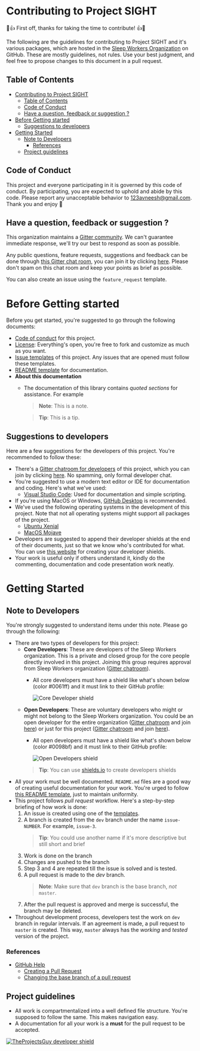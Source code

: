 # Contributing to Project SIGHT

:pray::thumbsup: First off, thanks for taking the time to contribute! :thumbsup::pray:

The following are the guidelines for contributing to Project SIGHT and it's various packages, which are hosted in the [Sleep Workers Organization](https://github.com/SleepWorkers) on GitHub. These are mostly guidelines, not rules. Use your best judgment, and feel free to propose changes to this document in a pull request.

## Table of Contents
- [Contributing to Project SIGHT](#contributing-to-project-sight)
  - [Table of Contents](#table-of-contents)
  - [Code of Conduct](#code-of-conduct)
  - [Have a question, feedback or suggestion ?](#have-a-question-feedback-or-suggestion)
- [Before Getting started](#before-getting-started)
  - [Suggestions to developers](#suggestions-to-developers)
- [Getting Started](#getting-started)
  - [Note to Developers](#note-to-developers)
    - [References](#references)
  - [Project guidelines](#project-guidelines)

## Code of Conduct
This project and everyone participating in it is governed by this code of conduct. By participating, you are expected to uphold and abide by this code. Please report any unacceptable behavior to 123avneesh@gmail.com. Thank you and enjoy :confetti_ball:

## Have a question, feedback or suggestion ?
This organization maintains a [Gitter community](https://gitter.im/Sleep-Workers/). We can't guarantee immediate response, we'll try our best to respond as soon as possible.

Any public questions, feature requests, suggestions and feedback can be done through [this Gitter chat room](https://gitter.im/Sleep-Workers/SIGHT-Doc), you can join it by clicking [here](https://gitter.im/Sleep-Workers/SIGHT-Doc?utm_source=share-link&utm_medium=link&utm_campaign=share-link). Please don't spam on this chat room and keep your points as brief as possible.

You can also create an issue using the `feature_request` template.

# Before Getting started
Before you get started, you're suggested to go through the following documents:
- [Code of conduct](./CODE_OF_CONDUCT.md) for this project.
- [License](./../LICENSE): Everything's open, you're free to fork and customize as much as you want.
- [Issue templates](./ISSUE_TEMPLATE/) of this project. Any issues that are opened must follow these templates.
- [README template](./README_TEMPLATE.md) for documentation.
- **About this documentation**
  - The documentation of this library contains _quoted sections_ for assistance. For example
    > **Note**: This is a note.

    > **Tip**: This is a tip.

## Suggestions to developers
Here are a few suggestions for the developers of this project. You're recommended to follow these:
- There's a [Gitter chatroom for developers](https://gitter.im/Sleep-Workers/SIGHT-Dev) of this project, which you can join by clicking [here](https://gitter.im/Sleep-Workers/SIGHT-Dev?utm_source=share-link&utm_medium=link&utm_campaign=share-link). No spamming, only formal developer chat.
- You're suggested to use a modern text editor or IDE for documentation and coding. Here's what we've used:
  - [Visual Studio Code](https://code.visualstudio.com/): Used for documentation and simple scripting.
- If you're using MacOS or Windows, [GitHub Desktop](https://desktop.github.com) is recommended.
- We've used the following operating systems in the development of this project. Note that not all operating systems might support all packages of the project.
  - [Ubuntu Xenial](http://releases.ubuntu.com/16.04/)
  - [MacOS Mojave](https://www.apple.com/in/macos/mojave/)
- Developers are suggested to append their developer shields at the end of their documents, just so that we know who's contributed for what. You can use [this website](https://shields.io/#/) for creating your developer shields.
- Your work is useful only if others understand it, kindly do the commenting, documentation and code presentation work neatly.

# Getting Started

## Note to Developers
You're strongly suggested to understand items under this note. Please go through the following:
- There are two types of developers for this project:
  - **Core Developers**: These are developers of the Sleep Workers organization. This is a private and closed group for the core people directly involved in this project. Joining this group requires approval from Sleep Workers organization ([Gitter chatroom](https://gitter.im/Sleep-Workers/GitHub-Core-Developers)). 
    - All core developers must have a shield like what's shown below (color #0061ff) and it must link to their GitHub profile:

        ![Core Developer shield](https://img.shields.io/badge/Dev-GitHub--Username-0061ff.svg)
  - **Open Developers**: These are voluntary developers who might or might not belong to the Sleep Workers organization. You could be an open developer for the entire organization ([Gitter chatroom](https://gitter.im/Sleep-Workers/GitHub-Developers) and join [here](https://gitter.im/Sleep-Workers/GitHub-Developers?utm_source=share-link&utm_medium=link&utm_campaign=share-link)) or just for this project ([Gitter chatroom](https://gitter.im/Sleep-Workers/SIGHT-Dev) and join [here](https://gitter.im/Sleep-Workers/SIGHT-Dev?utm_source=share-link&utm_medium=link&utm_campaign=share-link)).
    - All open developers must have a shield like what's shown below (color #0098bf) and it must link to their GitHub profile: 
        
        ![Open Developers shield](https://img.shields.io/badge/Dev-GitHub--Username-0098bf.svg)
    > **Tip**: You can use [shields.io](https://shields.io/#/) to create developers shields
- All your work must be well documented. `README.md` files are a good way of creating useful documentation for your work. You're urged to follow [this README template](./README_TEMPLATE.md), just to maintain uniformity.
- This project follows _pull request_ workflow. Here's a step-by-step briefing of how work is done:
    1. An issue is created using one of the [templates](./ISSUE_TEMPLATE/).
    2. A branch is created from the `dev` branch under the name `issue-NUMBER`. For example, `issue-3`.
       > **Tip**: You could use another name if it's more descriptive but still short and brief
    3. Work is done on the branch 
    4. Changes are pushed to the branch
    5. Step 3 and 4 are repeated till the issue is solved and is tested.
    6. A pull request is made to the _dev_ branch. 
       > **Note**: Make sure that `dev` branch is the base branch, _not_ `master`.
    7. After the pull request is approved and merge is successful, the branch may be deleted.
- Throughout development process, developers test the work on `dev` branch in regular intervals. If an agreement is made, a pull request to `master` is created. This way, `master` always has the _working_ and _tested_ version of the project.

### References
- [GitHub Help](https://help.github.com/)
  - [Creating a Pull Request](https://help.github.com/articles/creating-a-pull-request/)
  - [Changing the base branch of a pull request](https://help.github.com/articles/changing-the-base-branch-of-a-pull-request/)

## Project guidelines
- All work is compartmentalized into a well defined file structure. You're supposed to follow the same. This makes navigation easy.
- A documentation for all your work is a **must** for the pull request to be accepted.

[![TheProjectsGuy developer shield](https://img.shields.io/badge/Dev-TheProjectsGuy-0061ff.svg)](https://github.com/TheProjectsGuy)

